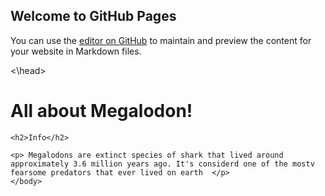 ## Welcome to GitHub Pages

You can use the [editor on GitHub](https://github.com/richard-xu123/richard-xu123.github.io/edit/main/index.md) to maintain and preview the content for your website in Markdown files.

<!DOCTYPE html>
<html>
	<head>
		<meta charset= "utf-8">
		<title>All about Prehistoric Animals!!</title>
	<\head>
	<body>
	<h1>All about Megalodon!</h1>
	
	<h2>Info</h2>
	
	<p> Megalodons are extinct species of shark that lived around approximately 3.6 million years ago. It's considerd one of the mostv fearsome predators that ever lived on earth 	</p>
	</body>
</html>
